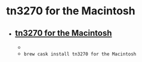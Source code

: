 # tn3270 for the Macintosh
- [tn3270 for the Macintosh](https://www.brown.edu/cis/tn3270/index.html)
  - 
  - 
  - `brew cask install tn3270 for the Macintosh`
